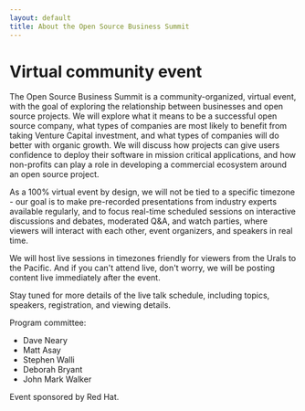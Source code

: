 ```yaml
---
layout: default
title: About the Open Source Business Summit
---
```


# Virtual community event

The Open Source Business Summit is a community-organized, virtual event, with the goal 
of exploring the relationship between businesses and open source projects. We will
explore what it means to be a successful open source company, what types of companies
are most likely to benefit from taking Venture Capital investment, and what types of
companies will do better with organic growth. We will discuss how projects can give
users confidence to deploy their software in mission critical applications, and how
non-profits can play a role in developing a commercial ecosystem around an open
source project.

As a 100% virtual event by design, we will not be tied to a specific timezone - our
goal is to make pre-recorded presentations from industry experts available regularly,
and to focus real-time scheduled sessions on interactive discussions and debates,
moderated Q&A, and watch parties, where viewers will interact with each other, 
event organizers, and speakers in real time.

We will host live sessions in timezones friendly for viewers from the Urals to the
Pacific. And if you can't attend live, don't worry, we will be posting content live
immediately after the event.

Stay tuned for more details of the live talk schedule, including topics, speakers,
registration, and viewing details.

Program committee:
* Dave Neary
* Matt Asay
* Stephen Walli
* Deborah Bryant
* John Mark Walker

Event sponsored by Red Hat.


